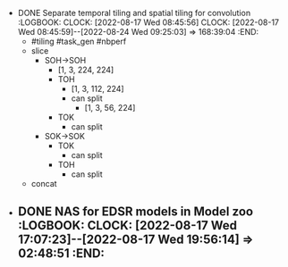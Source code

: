 - DONE Separate temporal tiling and spatial tiling for convolution
  :LOGBOOK:
  CLOCK: [2022-08-17 Wed 08:45:56]
  CLOCK: [2022-08-17 Wed 08:45:59]--[2022-08-24 Wed 09:25:03] =>  168:39:04
  :END:
	- #tiling #task_gen #nbperf
	- slice
		- SOH->SOH
			- [1, 3, 224, 224]
			- TOH
				- [1, 3, 112, 224]
				- can split
					- [1, 3, 56, 224]
			- TOK
				- can split
		- SOK->SOK
			- TOK
				- can split
			- TOH
				- can split
	- concat
- DONE NAS for EDSR models in Model zoo
  :LOGBOOK:
  CLOCK: [2022-08-17 Wed 17:07:23]--[2022-08-17 Wed 19:56:14] =>  02:48:51
  :END:
	-
